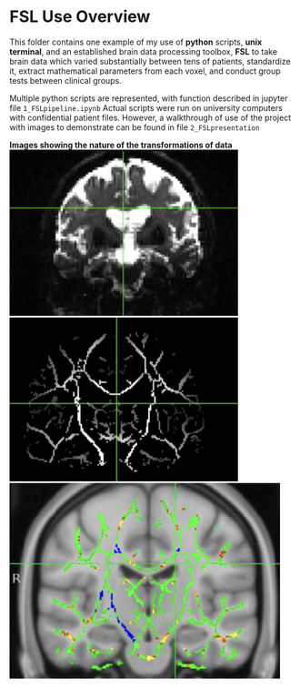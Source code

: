 # FSL Use Overview

This folder contains one example of my use of **python** scripts, **unix terminal**, and an established brain data processing toolbox, **FSL** to take brain data which varied substantially between tens of patients, standardize it, extract mathematical parameters from each voxel, and conduct group tests between clinical groups. 

Multiple python scripts are represented, with function described in jupyter file `1_FSLpipeline.ipynb`
Actual scripts were run on university computers with confidential patient files.
However, a walkthrough of use of the project with images to demonstrate can be found in file `2_FSLpresentation`

**Images showing the nature of the transformations of data**
![Initial input example of raw diffusion weighted MRI scan](1_demo1.png)
![Extracted mean skeleton between multiple MRIs to compare group white matter tracts](2_demo2.png)
![Visualization of test results where green indicates standardized white matter tract skeleton, but yellow and blue indicate areas of significant differences between groups.](3_demo3.png)
